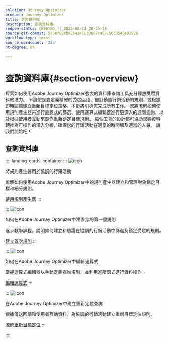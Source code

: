 ```yaml
---
solution: Journey Optimizer
product: Journey Optimizer
title: 查詢資料庫
description: 查詢資料庫
redpen-status: CREATED_||_2025-08-11_20-25-18
source-git-commit: 5a8ef88cba254241933607ca59156d35e0e92926
workflow-type: tm+mt
source-wordcount: '225'
ht-degree: 8%

---
```



# 查詢資料庫{#section-overview}

探索如何使用Adobe Journey Optimizer強大的資料庫查詢工具充分釋放受眾資料的潛力。 不論您是要定義精確的受眾區段、自訂動態行銷活動的規則，或根據即時回饋建立重新目標定位策略，本節將引導您完成所有工作。 您將瞭解如何使用規則產生器來進行直覺式的篩選、使用運算式編輯器進行更深入的進階查詢，以及根據使用者互動來製作重新鎖定目標規則。 每個工具的設計都可協助您將資料轉換為可操作的深入分析，確保您的行銷活動在適當的時間觸及適當的人員。 讓我們開始吧！

## 查詢資料庫

:::: landing-cards-container
:::
![icon](https://cdn.experienceleague.adobe.com/icons/list-check.svg)

將規則產生器用於協調的行銷活動

瞭解如何使用Adobe Journey Optimizer中的規則產生器建立和管理對象鎖定目標和細分規則。

[使用規則產生器](../using/orchestrated/orchestrated-rule-builder.md)
:::

:::
![icon](https://cdn.experienceleague.adobe.com/icons/circle-play.svg)

如何在Adobe Journey Optimizer中建置您的第一個規則

逐步教學課程，說明如何建立和驗證在協調的行銷活動中篩選及鎖定受眾的規則。

[建立首次規則](../using/orchestrated/build-query.md)
:::

:::
![icon](https://cdn.experienceleague.adobe.com/icons/gear.svg)

如何在Adobe Journey Optimizer中編輯運算式

掌握運算式編輯器以手動定義查詢規則，並利用進階函式進行資料操作。

[編輯運算式](../using/orchestrated/edit-expressions.md)
:::

:::
![icon](https://cdn.experienceleague.adobe.com/icons/bullseye.svg)

在Adobe Journey Optimizer中建立重新定位查詢

根據傳送回饋和使用者互動資料，為協調的行銷活動建立重新目標定位規則。

[瞭解重新目標定位](../using/orchestrated/retarget.md)
:::

::::
